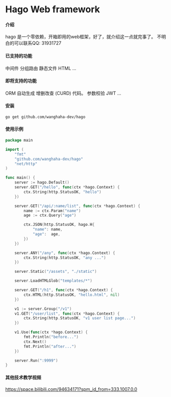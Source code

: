 # Hago Web framework

#### 介绍
hago 是一个零依赖，开箱即用的web框架，好了，就介绍这一点就完事了。
不明白的可以联系QQ: 31931727

#### 已支持的功能
中间件
分组路由
静态文件
HTML
...

#### 即将支持的功能
ORM
自动生成 增删改查 (CURD) 代码。
参数校验
JWT
...

#### 安装
```sh
go get github.com/wanghaha-dev/hago
```

#### 使用示例
```go
package main

import (
	"fmt"
	"github.com/wanghaha-dev/hago"
	"net/http"
)

func main() {
	server := hago.Default()
	server.GET("/hello", func(ctx *hago.Context) {
		ctx.String(http.StatusOK, "hello")
	})

	server.GET("/api/:name/list", func(ctx *hago.Context) {
		name := ctx.Param("name")
		age := ctx.Query("age")

		ctx.JSON(http.StatusOK, hago.H{
			"name": name,
			"age":  age,
		})
	})

	server.ANY("/any", func(ctx *hago.Context) {
		ctx.String(http.StatusOK, "any ...")
	})

	server.Static("/assets", "./static")

	server.LoadHTMLGlob("templates/*")

	server.GET("/h1", func(ctx *hago.Context) {
		ctx.HTML(http.StatusOK, "hello.html", nil)
	})

	v1 := server.Group("/v1")
	v1.GET("/user/list", func(ctx *hago.Context) {
		ctx.String(http.StatusOK, "v1 user list page...")
	})

	v1.Use(func(ctx *hago.Context) {
		fmt.Println("before...")
		ctx.Next()
		fmt.Println("after...")
	})

	server.Run(":9999")
}
```

#### 其他技术教学视频

https://space.bilibili.com/94634171?spm_id_from=333.1007.0.0